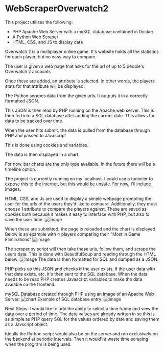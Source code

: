 # WebScraperOverwatch2
This project utilizes the following:
- PHP Apache Web Server with a mySQL database contained in Docker.
- A Python Web Scraper
- HTML, CSS, and JS to display data

Overwatch 2 is a multiplayer online game.
It's website holds all the statistics for each player,
but no easy way to compare.

The user is given a web page that asks for
the url of up to 5 people's Overwatch 2 accounts

Once these are added, an attribute is selected.
In other words, the players stats for that attribute will be displayed.

The Python scrapes data from the given urls.
It outputs it in a correctly formatted JSON.

This JSON is then read by PHP running on the Apache web server.
This is then fed into a SQL database after adding the current date.
This allows for data to be tracked over time.

When the user hits submit, the data is pulled
from the database through PHP and passed to Javascript 

This is done using cookies and variables.

The data is then displayed in a chart.

For now, bar charts are the only type available.
In the future there will be a timeline option.

The project is currently running on my localhost.
I could use a tunneler to expose this to the internet, but this would be unsafe.
For now, I'll include images.

HTML, CSS, and Js are used to display a simple webpage prompting the user for the urls of the users they'd like to compare.
  Additionally, they must choose 1 attribute to compare the players against.
    These are saved as cookies both because it makes it easy to interface with PHP, but also
      to save the user time.
    ![image](https://github.com/PatPinello/WebScraperOverwatch2/assets/68654707/8114bafa-b8c7-4ef7-afa6-7fcd027a06e7)

When these are submitted, the page is reloaded and the chart is displayed.
  Below is an example with 4 players comparing their "Most in Game Eliminations"
    ![image](https://github.com/PatPinello/WebScraperOverwatch2/assets/68654707/967a3d59-7225-4488-aea3-deb082a3923b)

The scraper.py script will then take these urls, follow them, and scrape the users data.
  This is done with BeautifulSoup and reading through the HTML below:
    ![image](https://github.com/PatPinello/WebScraperOverwatch2/assets/68654707/a5cc37ad-a5c3-4e6d-a6ae-638817539154)
  The data is then formatted for SQL and dumped as a JSON.

PHP picks up this JSON and checks if the user exists, if the user data with that date exists, etc.
  It's then sent to the SQL database. 
    When the data needs to be read PHP creates Javascript variables to make the data avaiable on the frontend.

mySQL Database created through PHP using an image of an Apache Web Server:
![chart](https://github.com/PatPinello/WebScraperOverwatch2/assets/68654707/7e0304e6-fd07-44b5-b4ec-1f87e9de54dc)
  Example of SQL database entry:
    ![image](https://github.com/PatPinello/WebScraperOverwatch2/assets/68654707/471ca35d-e6c5-4183-b389-0a1f8d22135b)

Next Steps:
I would like to add the abiity to select a time frame and view the data over a period of time.
The date values are already written in so this is as simple as PHP query SQL for the values ordered by date and saving them as a Javscript object.

Ideally the Python script would also be on the server and run exclusively on the backend at periodic intervals. Then it would'nt waste time
scraping when the program is being used.
